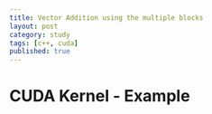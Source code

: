 ```yaml
---
title: Vector Addition using the multiple blocks 
layout: post
category: study
tags: [c++, cuda]
published: true
---
```


# CUDA Kernel - Example